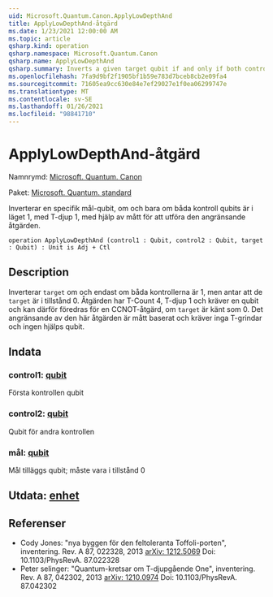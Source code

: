 ```yaml
---
uid: Microsoft.Quantum.Canon.ApplyLowDepthAnd
title: ApplyLowDepthAnd-åtgärd
ms.date: 1/23/2021 12:00:00 AM
ms.topic: article
qsharp.kind: operation
qsharp.namespace: Microsoft.Quantum.Canon
qsharp.name: ApplyLowDepthAnd
qsharp.summary: Inverts a given target qubit if and only if both control qubits are in the 1 state, with T-depth 1, using measurement to perform the adjoint operation.
ms.openlocfilehash: 7fa9d9bf2f1905bf1b59e783d7bceb8cb2e09fa4
ms.sourcegitcommit: 71605ea9cc630e84e7ef29027e1f0ea06299747e
ms.translationtype: MT
ms.contentlocale: sv-SE
ms.lasthandoff: 01/26/2021
ms.locfileid: "98841710"
---
```

# <a name="applylowdepthand-operation"></a>ApplyLowDepthAnd-åtgärd

Namnrymd: [Microsoft. Quantum. Canon](xref:Microsoft.Quantum.Canon)

Paket: [Microsoft. Quantum. standard](https://nuget.org/packages/Microsoft.Quantum.Standard)


Inverterar en specifik mål-qubit, om och bara om båda kontroll qubits är i läget 1, med T-djup 1, med hjälp av mått för att utföra den angränsande åtgärden.

```qsharp
operation ApplyLowDepthAnd (control1 : Qubit, control2 : Qubit, target : Qubit) : Unit is Adj + Ctl
```


## <a name="description"></a>Description

Inverterar `target` om och endast om båda kontrollerna är 1, men antar att de `target` är i tillstånd 0.  Åtgärden har T-Count 4, T-djup 1 och kräver en qubit och kan därför föredras för en CCNOT-åtgärd, om `target` är känt som 0.  Det angränsande av den här åtgärden är mått baserat och kräver inga T-grindar och ingen hjälps qubit.

## <a name="input"></a>Indata

### <a name="control1--qubit"></a>control1: [qubit](xref:microsoft.quantum.lang-ref.qubit)

Första kontrollen qubit


### <a name="control2--qubit"></a>control2: [qubit](xref:microsoft.quantum.lang-ref.qubit)

Qubit för andra kontrollen


### <a name="target--qubit"></a>mål: [qubit](xref:microsoft.quantum.lang-ref.qubit)

Mål tilläggs qubit; måste vara i tillstånd 0



## <a name="output--unit"></a>Utdata: [enhet](xref:microsoft.quantum.lang-ref.unit)



## <a name="references"></a>Referenser

- Cody Jones: "nya byggen för den feltoleranta Toffoli-porten", inventering. Rev. A 87, 022328, 2013 [arXiv: 1212.5069](https://arxiv.org/abs/1212.5069) Doi: 10.1103/PhysRevA. 87.022328
- Peter selinger: "Quantum-kretsar om T-djupgående One", inventering. Rev. A 87, 042302, 2013 [arXiv: 1210.0974](https://arxiv.org/abs/1210.0974) Doi: 10.1103/PhysRevA. 87.042302
